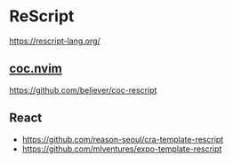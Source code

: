 # ReScript

<https://rescript-lang.org/>

## [coc.nvim](https://github.com/neoclide/coc.nvim)

<https://github.com/believer/coc-rescript>

## React

- <https://github.com/reason-seoul/cra-template-rescript>
- <https://github.com/mlventures/expo-template-rescript>
